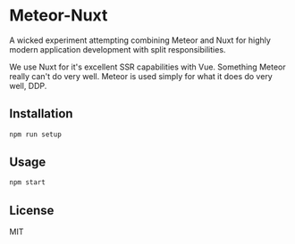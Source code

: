 # Meteor-Nuxt
A wicked experiment attempting combining Meteor and Nuxt for highly modern application development with split
responsibilities.

We use Nuxt for it's excellent SSR capabilities with Vue. Something Meteor really can't do very well.
Meteor is used simply for what it does do very well, DDP.

## Installation
```bash
npm run setup
```

## Usage
```bash
npm start
```

## License
MIT